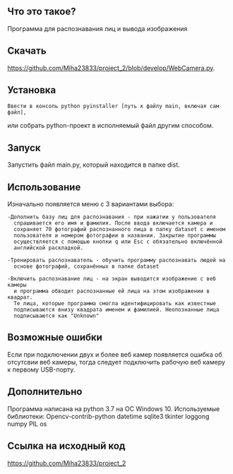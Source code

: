   Что это такое?
  --------------
  Программа для распознавания лиц и вывода изображения 

  Скачать
  -------
  https://github.com/Miha23833/project_2/blob/develop/WebCamera.py.


  Установка
  ---------  
    Ввести в консоль python pyinstaller [путь к файлу main, включая сам файл], 
  или собрать python-проект в исполняемый файл другим способом.

  Запуск
  ------
  Запустить файл main.py, который находится в папке dist.

  Использование
  -------------
  Изначально появляется меню с 3 вариантами выбора:
  
    -Дополнить базу лиц для распознавания - при нажатии у пользователя 
      спрашивается его имя и фамилия. После ввода включается камера и
      сохраняет 70 фотографий распознанного лица в папку dataset с именем
      пользователя и номером фотографии в названии. Закрытие программы 
      осуществляется с помощью кнопки q или Esc с обязательно включённой
      английской раскладкой. 

    -Тренировать распознаватель - обучить программу распознавать людей на
      основе фотографий, сохранённых в папке dataset

    -Включить распознавание лиц - на экран выводится изображение с веб камеры
      и программа обводит распознанные ей лица на этом изображении в квадрат.
      Те лица, которые программа смогла идентифицировать как известные 
      подписываются внизу квадрата именем и фамилией. Неопознанные лица
      подписываются как "Unknown"

  Возможные ошибки
  ----------------
  Если при подключении двух и более веб камер появляется ошибка об отсутсвии
  веб камеры, тогда следует подключить рабочую веб камеру к первому USB-порту.

  Дополнительно
  -------------
  Программа написана на python 3.7 на ОС Windows 10.
  Используемые библиотеки:
    Opencv-contrib-python
    datetime
    sqlite3
    tkinter
    loggong   
    numpy
    PIL
    os 


  Ссылка на исходный код
  ----------------------

  https://github.com/Miha23833/project_2
